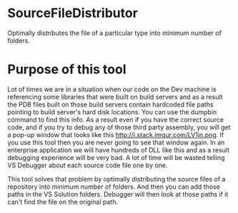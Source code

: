 # SourceFileDistributor
Optimally distributes the file of a particular type into minimum number of folders.
# Purpose of this tool
Lot of times we are in a situation when our code on the Dev machine is referencing some libraries that were built on build servers and as a result the PDB files built on those build servers contain hardcoded file paths pointing to build server's hard disk locations. You can use the dumpbin command to find this info. As a result even if you have the correct source code, and if you try to debug any of those third party assembly, you will get a pop-up window that looks like this http://i.stack.imgur.com/LV1jn.png. If you use this tool then you are never going to see that window again. In an enterprise application we will have hundreds of DLL like this and as a result debugging experience will be very bad. A lot of time will be wasted telling VS Debugger about each source code file one by one.

This tool solves that problem by optimally distributing the source files of a repository into minimum number of folders. And then you can add those paths in the VS Solution folders. Debugger will then look at those paths if it can't find the file on the original path.
